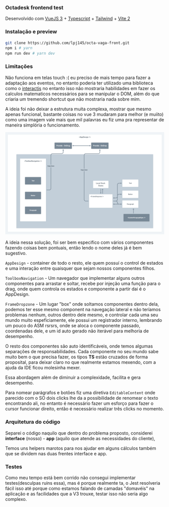 ### Octadesk frontend test

Desenvolvido com [VueJS 3](https://v3.vuejs.org/) + [Typescript](https://www.typescriptlang.org/) + [Tailwind](https://tailwindcss.com/) + [Vite 2](https://vitejs.dev/)

### Instalação e preview
````bash
git clone https://github.com/lpj145/octa-vaga-front.git
npm i # yarn
npm run dev # yarn dev
````

### Limitações
Não funciona em telas touch :( eu preciso de mais tempo para fazer a adaptação aos eventos, no entanto poderia ter utilizado uma biblioteca como o [interactjs](https://interactjs.io/)
no entanto isso não mostraria habilidades em fazer os calculos matematicos necessários para se manipular o DOM, além do que criaria um tremendo shortcut que não mostraria nada sobre mim.

A ideia foi não deixar a estrutura muita complexa, mostrar que mesmo apenas funcional, bastante coisas no vue 3 mudaram
para melhor (e muiito) como uma imagem vale mais que mil palavras eu fiz uma pra representar de maneira simplória o funcionamento.

![Poc](./poc.png)

A ideia nessa solução, foi ser bem especifico com vários componentes fazendo coisas bem pontuais, então lendo o nome deles
já é bem sugestivo.

``AppDesign`` - container de todo o resto, ele quem possuí o control de estados e uma interação entre quaisquer
que sejam nossos componentes filhos.

``ToolboxNavigation`` - Um navegador que implementar alguns outros componentes para arrastar e soltar, recebe por injeção
uma função para o drag, onde quem controla os estados e componente a partir dai é o AppDesign.

``FrameDropzone`` - Um lugar "box" onde soltamos componentes dentro dela, podemos ter esse mesmo component na navegação
lateral e não teríamos problemas nenhum, outros dentro dele mesmo, e controlar cada uma seu mundo muito espeficiamente,
ele possui um registrador interno, lembrando um pouco do ASM rsrsrs, onde se aloca o componente passado, coordenadas dele,
e um id auto gerado não iterável para melhoria de desempenho.

O resto dos componentes são auto identificáveis, onde temos algumas separações de responsabilidades. Cada componente
no seu mundo sabe muito bem o que precisa fazer, os tipos **TS** estão cruzados de forma proposital, para deixar claro
no que realmente estamos mexendo, com a ajuda da IDE ficou molesinha mexer.

Essa abordagem além de diminuir a complexidade, facilita e gera desempenho.

Para nomear parágrafos e botões fiz uma diretiva ``EditableContent`` onde parecido com o SO dois clicks lhe da a possibilidade
de renomear o texto encontrando ali, no entanto é necessário fazer um esforço para fazer o cursor funcionar direito, então é necessário
realizar três clicks no momento.

### Arquitetura do código
Separei o código naquilo que dentro do problema proposto, considerei **interface** (nosso) - **app** (aquilo que atende as necessidades do cliente),

Temos uns helpers marotos para nos ajudar em alguns cálculos também que se dividem nas duas frentes interface e app.

### Testes
Como meu tempo está bem corrido não consegui implementar testes(desculpas ruins essa), mas é porque realmente ta, o Jest resolveria fácil isso
até porque como estamos falando de camadas "domavéis" na aplicação e as facilidades que a V3 trouxe, testar isso não seria algo complexo.
